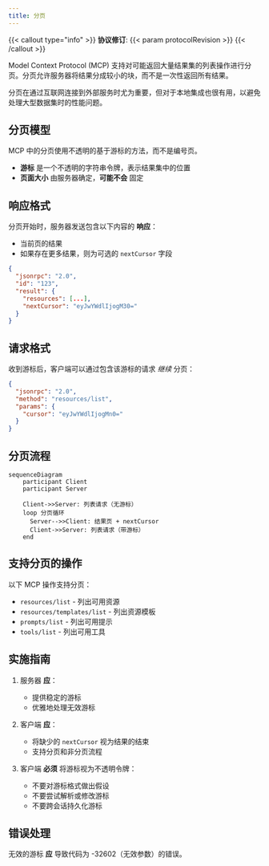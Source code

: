 ```yaml
---
title: 分页
---
```

{{< callout type="info" >}}
**协议修订**: {{< param protocolRevision >}}
{{< /callout >}}

Model Context Protocol (MCP) 支持对可能返回大量结果集的列表操作进行分页。分页允许服务器将结果分成较小的块，而不是一次性返回所有结果。

分页在通过互联网连接到外部服务时尤为重要，但对于本地集成也很有用，以避免处理大型数据集时的性能问题。

## 分页模型

MCP 中的分页使用不透明的基于游标的方法，而不是编号页。

* **游标** 是一个不透明的字符串令牌，表示结果集中的位置
* **页面大小** 由服务器确定，**可能不会** 固定

## 响应格式

分页开始时，服务器发送包含以下内容的 **响应**：
- 当前页的结果
- 如果存在更多结果，则为可选的 `nextCursor` 字段

```json
{
  "jsonrpc": "2.0",
  "id": "123",
  "result": {
    "resources": [...],
    "nextCursor": "eyJwYWdlIjogM30="
  }
}
```

## 请求格式

收到游标后，客户端可以通过包含该游标的请求 _继续_ 分页：

```json
{
  "jsonrpc": "2.0",
  "method": "resources/list",
  "params": {
    "cursor": "eyJwYWdlIjogMn0="
  }
}
```

## 分页流程

```mermaid
sequenceDiagram
    participant Client
    participant Server

    Client->>Server: 列表请求（无游标）
    loop 分页循环
      Server-->>Client: 结果页 + nextCursor
      Client->>Server: 列表请求（带游标）
    end
```

## 支持分页的操作

以下 MCP 操作支持分页：

- `resources/list` - 列出可用资源
- `resources/templates/list` - 列出资源模板
- `prompts/list` - 列出可用提示
- `tools/list` - 列出可用工具

## 实施指南

1. 服务器 **应**：
   - 提供稳定的游标
   - 优雅地处理无效游标

2. 客户端 **应**：
   - 将缺少的 `nextCursor` 视为结果的结束
   - 支持分页和非分页流程

3. 客户端 **必须** 将游标视为不透明令牌：
   - 不要对游标格式做出假设
   - 不要尝试解析或修改游标
   - 不要跨会话持久化游标

## 错误处理

无效的游标 **应** 导致代码为 -32602（无效参数）的错误。
